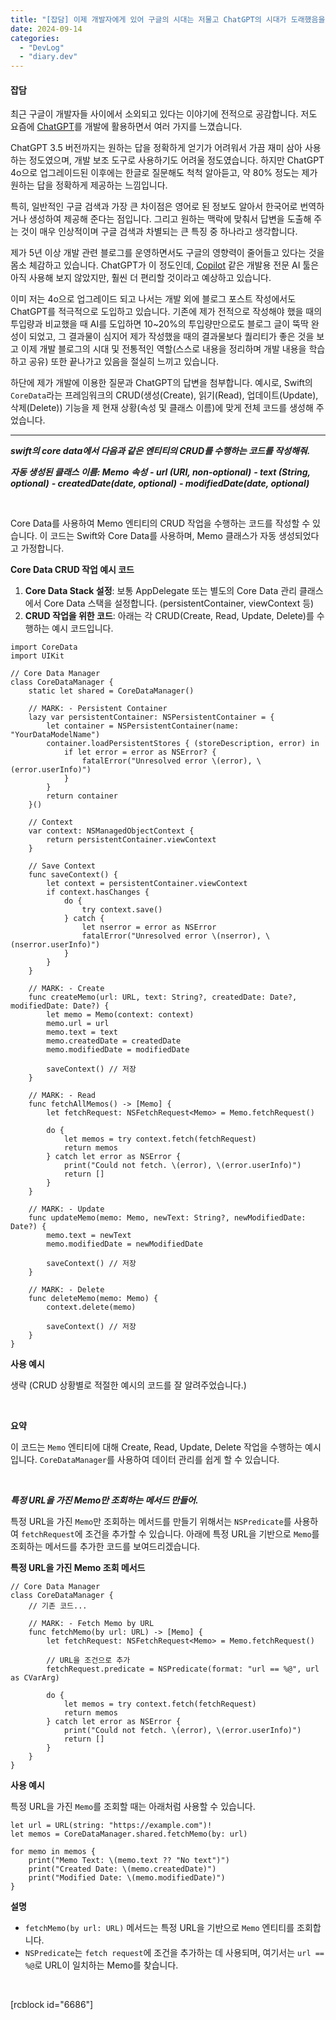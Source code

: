 ```yaml
---
title: "[잡담] 이제 개발자에게 있어 구글의 시대는 저물고 ChatGPT의 시대가 도래했음을 느낌"
date: 2024-09-14
categories: 
  - "DevLog"
  - "diary.dev"
---
```


#### **잡담**

최근 구글이 개발자들 사이에서 소외되고 있다는 이야기에 전적으로 공감합니다. 저도 요즘에 [ChatGPT](https://openai.com/chatgpt/)를 개발에 활용하면서 여러 가지를 느꼈습니다.

ChatGPT 3.5 버전까지는 원하는 답을 정확하게 얻기가 어려워서 가끔 재미 삼아 사용하는 정도였으며, 개발 보조 도구로 사용하기도 어려울 정도였습니다. 하지만 ChatGPT 4o으로 업그레이드된 이후에는 한글로 질문해도 척척 알아듣고, 약 80% 정도는 제가 원하는 답을 정확하게 제공하는 느낌입니다.

특히, 일반적인 구글 검색과 가장 큰 차이점은 영어로 된 정보도 알아서 한국어로 번역하거나 생성하여 제공해 준다는 점입니다. 그리고 원하는 맥락에 맞춰서 답변을 도출해 주는 것이 매우 인상적이며 구글 검색과 차별되는 큰 특징 중 하나라고 생각합니다.

제가 5년 이상 개발 관련 블로그를 운영하면서도 구글의 영향력이 줄어들고 있다는 것을 몸소 체감하고 있습니다. ChatGPT가 이 정도인데, [Copilot](https://www.microsoft.com/ko-kr/microsoft-copilot) 같은 개발용 전문 AI 툴은 아직 사용해 보지 않았지만, 훨씬 더 편리할 것이라고 예상하고 있습니다.

이미 저는 4o으로 업그레이드 되고 나서는 개발 외에 블로그 포스트 작성에서도 ChatGPT를 적극적으로 도입하고 있습니다. 기존에 제가 전적으로 작성해야 했을 때의 투입량과 비교했을 때 AI를 도입하면 10~20%의 투입량만으로도 블로그 글이 뚝딱 완성이 되었고, 그 결과물이 심지어 제가 작성했을 때의 결과물보다 퀄리티가 좋은 것을 보고 이제 개발 블로그의 시대 및 전통적인 역할(스스로 내용을 정리하며 개발 내용을 학습하고 공유) 또한 끝나가고 있음을 절실히 느끼고 있습니다.

하단에 제가 개발에 이용한 질문과 ChatGPT의 답변을 첨부합니다. 예시로, Swift의 `CoreData`라는 프레임워크의 CRUD(생성(Create), 읽기(Read), 업데이트(Update), 삭제(Delete)) 기능을 제 현재 상황(속성 및 클래스 이름)에 맞게 전체 코드를 생성해 주었습니다.

* * *

**_swift의 core data에서 다음과 같은 엔티티의 CRUD를 수행하는 코드를 작성해줘._**

**_자동 생성된 클래스 이름: Memo_** **_속성_** **_\- url (URI, non-optional)_** **_\- text (String, optional)_** **_\- createdDate(date, optional)_** **_\- modifiedDate(date, optional)_**

 

Core Data를 사용하여 Memo 엔티티의 CRUD 작업을 수행하는 코드를 작성할 수 있습니다. 이 코드는 Swift와 Core Data를 사용하며, Memo 클래스가 자동 생성되었다고 가정합니다.

**Core Data CRUD 작업 예시 코드**

1. **Core Data Stack 설정**: 보통 AppDelegate 또는 별도의 Core Data 관리 클래스에서 Core Data 스택을 설정합니다. (persistentContainer, viewContext 등)
2. **CRUD 작업을 위한 코드**: 아래는 각 CRUD(Create, Read, Update, Delete)를 수행하는 예시 코드입니다.

```
import CoreData
import UIKit

// Core Data Manager
class CoreDataManager {
    static let shared = CoreDataManager()
    
    // MARK: - Persistent Container
    lazy var persistentContainer: NSPersistentContainer = {
        let container = NSPersistentContainer(name: "YourDataModelName")
        container.loadPersistentStores { (storeDescription, error) in
            if let error = error as NSError? {
                fatalError("Unresolved error \(error), \(error.userInfo)")
            }
        }
        return container
    }()
    
    // Context
    var context: NSManagedObjectContext {
        return persistentContainer.viewContext
    }

    // Save Context
    func saveContext() {
        let context = persistentContainer.viewContext
        if context.hasChanges {
            do {
                try context.save()
            } catch {
                let nserror = error as NSError
                fatalError("Unresolved error \(nserror), \(nserror.userInfo)")
            }
        }
    }
    
    // MARK: - Create
    func createMemo(url: URL, text: String?, createdDate: Date?, modifiedDate: Date?) {
        let memo = Memo(context: context)
        memo.url = url
        memo.text = text
        memo.createdDate = createdDate
        memo.modifiedDate = modifiedDate
        
        saveContext() // 저장
    }
    
    // MARK: - Read
    func fetchAllMemos() -> [Memo] {
        let fetchRequest: NSFetchRequest<Memo> = Memo.fetchRequest()
        
        do {
            let memos = try context.fetch(fetchRequest)
            return memos
        } catch let error as NSError {
            print("Could not fetch. \(error), \(error.userInfo)")
            return []
        }
    }

    // MARK: - Update
    func updateMemo(memo: Memo, newText: String?, newModifiedDate: Date?) {
        memo.text = newText
        memo.modifiedDate = newModifiedDate
        
        saveContext() // 저장
    }
    
    // MARK: - Delete
    func deleteMemo(memo: Memo) {
        context.delete(memo)
        
        saveContext() // 저장
    }
}
```

**사용 예시**

생략 (CRUD 상황별로 적절한 예시의 코드를 잘 알려주었습니다.)

 

**요약**

이 코드는 `Memo` 엔티티에 대해 Create, Read, Update, Delete 작업을 수행하는 예시입니다. `CoreDataManager`를 사용하여 데이터 관리를 쉽게 할 수 있습니다.

 

**_특정 URL을 가진 Memo만 조회하는 메서드 만들어._**

특정 URL을 가진 `Memo`만 조회하는 메서드를 만들기 위해서는 `NSPredicate`를 사용하여 `fetchRequest`에 조건을 추가할 수 있습니다. 아래에 특정 URL을 기반으로 `Memo`를 조회하는 메서드를 추가한 코드를 보여드리겠습니다.

**특정 URL을 가진 Memo 조회 메서드**

```
// Core Data Manager
class CoreDataManager {
    // 기존 코드...
    
    // MARK: - Fetch Memo by URL
    func fetchMemo(by url: URL) -> [Memo] {
        let fetchRequest: NSFetchRequest<Memo> = Memo.fetchRequest()
        
        // URL을 조건으로 추가
        fetchRequest.predicate = NSPredicate(format: "url == %@", url as CVarArg)
        
        do {
            let memos = try context.fetch(fetchRequest)
            return memos
        } catch let error as NSError {
            print("Could not fetch. \(error), \(error.userInfo)")
            return []
        }
    }
}
```

**사용 예시**

특정 URL을 가진 `Memo`를 조회할 때는 아래처럼 사용할 수 있습니다.

```
let url = URL(string: "https://example.com")!
let memos = CoreDataManager.shared.fetchMemo(by: url)

for memo in memos {
    print("Memo Text: \(memo.text ?? "No text")")
    print("Created Date: \(memo.createdDate)")
    print("Modified Date: \(memo.modifiedDate)")
}
```

**설명**

- `fetchMemo(by url: URL)` 메서드는 특정 URL을 기반으로 `Memo` 엔티티를 조회합니다.
- `NSPredicate`는 `fetch request`에 조건을 추가하는 데 사용되며, 여기서는 `url == %@`로 URL이 일치하는 Memo를 찾습니다.

 

\[rcblock id="6686"\]
